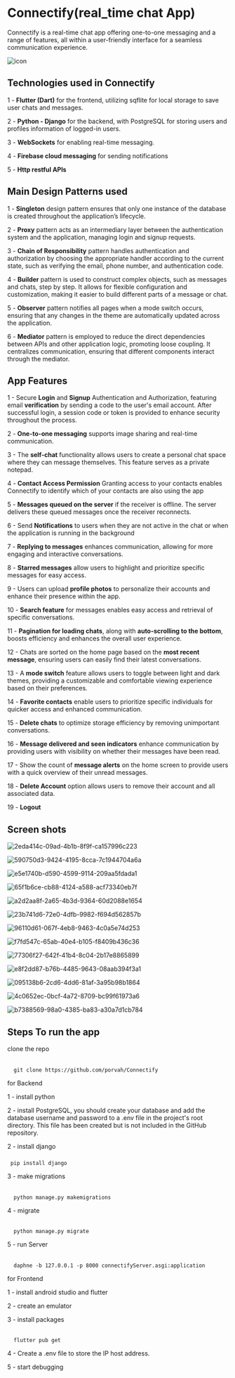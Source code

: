 # Connectify(real_time chat App)
Connectify is a real-time chat app offering one-to-one messaging and a range of features, all within a user-friendly interface for a seamless communication experience.


![icon](https://github.com/user-attachments/assets/37b093ac-62e5-4d51-a791-54ebef11f596)

## Technologies used in Connectify 
1 - **Flutter (Dart)** for the frontend, utilizing sqflite for local storage to save user chats and messages.

2 - **Python - Django** for the backend, with PostgreSQL for storing users and profiles information of logged-in users.

3 - **WebSockets** for enabling real-time messaging.

4 - **Firebase cloud messaging** for sending notifications

5 - **Http restful APIs**

## Main Design Patterns used
 1 - **Singleton** design pattern ensures that only one instance of the database is created throughout the application’s lifecycle.

 2 - **Proxy** pattern acts as an intermediary layer between the authentication system and the application, managing login and signup requests.

 3 - **Chain of Responsibility** pattern handles authentication and authorization by choosing the appropriate handler according to the current state, such as verifying the email, phone number, and authentication code.

 4 - **Builder** pattern is used to construct complex objects, such as messages and chats, step by step. It allows for flexible configuration and customization, making it easier to build different parts of a message or chat.

 5 - **Observer** pattern notifies all pages when a mode switch occurs, ensuring that any changes in the theme are automatically updated across the application.

 6 - **Mediator** pattern is employed to reduce the direct dependencies between APIs and other application logic, promoting loose coupling. It centralizes communication, ensuring that different components interact through the mediator.


## App Features

1 - Secure **Login** and **Signup** Authentication and Authorization, featuring email **verification** by sending a code to the user's email account. After successful login, a session code or token is provided to enhance security throughout the process.

2 - **One-to-one messaging** supports image sharing and real-time communication.

3 - The **self-chat** functionality allows users to create a personal chat space where they can message themselves. This feature serves as a private notepad.

4 - **Contact Access Permission** Granting access to your contacts enables Connectify to identify which of your contacts are also using the app

5 - **Messages queued on the server** if the receiver is offline. The server delivers these queued messages once the receiver reconnects.

6 - Send **Notifications** to users when they are not active in the chat or when the application is running in the background

7 - **Replying to messages** enhances communication, allowing for more engaging and interactive conversations.

8 - **Starred messages** allow users to highlight and prioritize specific messages for easy access.

9 - Users can upload **profile photos** to personalize their accounts and enhance their presence within the app.

10 - **Search feature** for messages enables easy access and retrieval of specific conversations.

11 - **Pagination for loading chats**, along with **auto-scrolling to the bottom**, boosts efficiency and enhances the overall user experience.

12 - Chats are sorted on the home page based on the **most recent message**, ensuring users can easily find their latest conversations.

13 - A **mode switch** feature allows users to toggle between light and dark themes, providing a customizable and comfortable viewing experience based on their preferences.

14 - **Favorite contacts** enable users to prioritize specific individuals for quicker access and enhanced communication.

15 - **Delete chats** to optimize storage efficiency by removing unimportant conversations.

16 - **Message delivered and seen indicators** enhance communication by providing users with visibility on whether their messages have been read.

17 - Show the count of **message alerts** on the home screen to provide users with a quick overview of their unread messages.

18 - **Delete Account** option allows users to remove their account and all associated data.

19 - **Logout**

## Screen shots 

![2eda414c-09ad-4b1b-8f9f-ca157996c223](https://github.com/user-attachments/assets/a8953f81-b9cf-487a-bd28-cd81ff0078ae)



![590750d3-9424-4195-8cca-7c1944704a6a](https://github.com/user-attachments/assets/13bae290-dca3-47bc-ab9c-4efefdc2712e)


![e5e1740b-d590-4599-9114-209aa5fdada1](https://github.com/user-attachments/assets/0194eb92-1bd3-405b-86f5-c65cb51e53f4)


![65f1b6ce-cb88-4124-a588-acf73340eb7f](https://github.com/user-attachments/assets/3fca6d12-9851-4238-a7cf-902ce381e5a5)


![a2d2aa8f-2a65-4b3d-9364-60d2088e1654](https://github.com/user-attachments/assets/af8c2107-2be6-4bee-9096-41a61f2ccf9b)


![23b741d6-72e0-4dfb-9982-f694d562857b](https://github.com/user-attachments/assets/2a156cf9-b449-476a-aa3b-274995acc792)


![96110d61-067f-4eb8-9463-4c0a5e74d253](https://github.com/user-attachments/assets/a835147a-58c9-48af-abf2-8d495a6b55d0)


![f7fd547c-65ab-40e4-b105-f8409b436c36](https://github.com/user-attachments/assets/fff68f08-2125-444d-a235-5ef37c5498f4)

![77306f27-642f-41b4-8c04-2b17e8865899](https://github.com/user-attachments/assets/8e77c63c-4706-47c9-87bf-2a43d1b5cb1d)

![e8f2dd87-b76b-4485-9643-08aab394f3a1](https://github.com/user-attachments/assets/48e516d7-4e2c-4cc5-90b2-cb92a3d90bb4)


![095138b6-2cd6-4dd6-81af-3a95b98b1864](https://github.com/user-attachments/assets/2bb549a8-6823-47db-8f9d-023c26f6cdef)



![4c0652ec-0bcf-4a72-8709-bc99f61973a6](https://github.com/user-attachments/assets/c831dabb-0eee-4bf4-9545-3a7e26b77062)


![b7388569-98a0-4385-ba83-a30a7d1cb784](https://github.com/user-attachments/assets/f1bf0d90-dff8-473e-9b14-8d42b827db38)

## Steps To run the app

clone the repo

######
      git clone https://github.com/porvah/Connectify
for Backend 

1 - install python

2 - install PostgreSQL, you should create your database and add the database username and password to a .env file in the project's root directory. This file has been created but is not included in the GitHub repository.

2 - install django

#####
     pip install django

3 - make migrations

######
      python manage.py makemigrations

4 - migrate

######
      python manage.py migrate

5 - run Server

######
      daphne -b 127.0.0.1 -p 8000 connectifyServer.asgi:application

for Frontend

1 - install android studio and flutter

2 - create an emulator

3 - install packages

######
      flutter pub get

4 - Create a .env file to store the IP host address.
      
5 - start debugging


 










